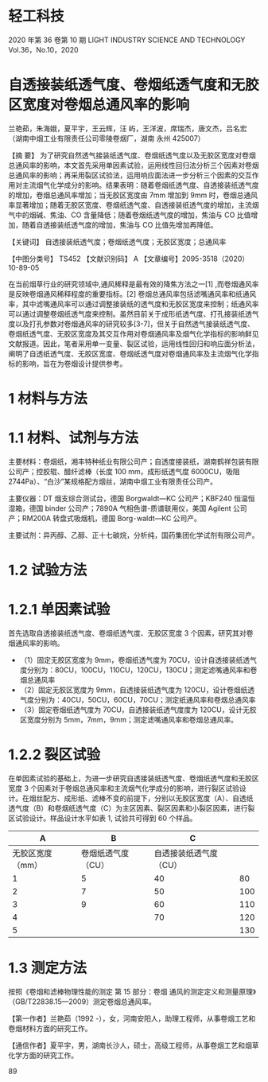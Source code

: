 # 轻工科技

2020 年第 36 卷第 10 期 LIGHT INDUSTRY SCIENCE AND TECHNOLOGY Vol.36，No.10，2020

# 自透接装纸透气度、卷烟纸透气度和无胶区宽度对卷烟总通风率的影响

兰艳茹，朱海娥，夏平宇，王云辉，汪 屿，王洋波，席瑞杰，唐文杰，吕名宏（湖南中烟工业有限责任公司零陵卷烟厂，湖南 永州 425007）

【摘    要】 为了研究自然透气接装纸透气度、卷烟纸透气度以及无胶区宽度对卷烟总通风率的影响，本文首先采用单因素试验，运用线性回归法分析三个因素对卷烟总通风率的影响；再采用裂区试验法，运用响应面法进一步分析三个因素的交互作用对主流烟气化学成分的影响。结果表明：随着卷烟纸透气度、自透接装纸透气度的增加，卷烟总通风率增加；当无胶区宽度由 7mm 增加到 9mm 时，卷烟总通风率显著增加；随着无胶区宽度、卷烟纸透气度、自透接装纸透气度的增加，主流烟气中的烟碱、焦油、CO 含量降低；随着卷烟纸透气度的增加，焦油与 CO 比值增加，随着自透接装纸透气度的增加，焦油与 CO 比值先增加再降低。

【关键词】 自透接装纸透气度；卷烟纸透气度；无胶区宽度；总通风率

【中图分类号】 TS452 【文献识别码】 A 【文章编号】2095-3518（2020）10-89-05

在当前烟草行业的研究领域中,通风稀释是最有效的降焦方法之一[1] ,而卷烟通风率是反映卷烟通风稀释程度的重要指标。[2] 卷烟总通风率包括滤嘴通风率和纸通风率，其中滤嘴通风率可以通过调整接装纸的透气度和无胶区宽度来控制；纸通风率可以通过调整卷烟纸透气度来控制。虽然目前关于成形纸透气度、打孔接装纸透气度以及打孔参数对卷烟通风率的研究较多[3-7]，但关于自然透气接装纸透气度、卷烟纸透气度、无胶区宽度及其交互作用对卷烟通风率及烟气化学指标的影响鲜见文献报道。因此，笔者采用单一变量、裂区试验，运用线性回归和响应面分析法，阐明了自透纸透气度、无胶区宽度、卷烟纸透气度对卷烟通风率及主流烟气化学指标的影响，旨在为卷烟设计提供参考。

# 1  材料与方法

# 1.1 材料、试剂与方法

主要材料：卷烟纸，湘丰特种纸业有限公司产；自透度接装纸，湖南鹤祥包装有限公司产；控胶辊、醋纤滤棒（长度 100 mm，成形纸透气度 6000CU，吸阻 2744Pa）、“白沙”某规格配方烟丝，湖南中烟工业有限责任公司产。

主要仪器：DT 烟支综合测试台，德国 Borgwaldt—KC 公司产；KBF240 恒温恒湿箱，德国 binder 公司产；7890A 气相色谱-质谱联用仪，美国 Agilent 公司产；RM200A 转盘式吸烟机，德国 Borg⁃waldt—KC 公司产。

主要试剂：异丙醇、乙醇、正十七碳烷，分析纯，国药集团化学试剂有限公司产。

# 1.2 试验方法

# 1.2.1 单因素试验

首先选取自透接装纸透气度、卷烟纸透气度、无胶区宽度 3 个因素，研究其对卷烟通风率的影响。

- （1）固定无胶区宽度为 9mm，卷烟纸透气度为 70CU，设计自透接装纸透气度分别为：80CU，100CU，110CU，120CU，130CU；测定滤嘴通风率和卷烟总通风率
- （2）固定无胶区宽度为 9mm，自透接装纸透气度为 120CU，设计卷烟纸透气度分别为：40CU，50CU，60CU，70CU；测定纸通风率和卷烟总通风率
- （3）固定卷烟纸透气度为 70CU，自透接装纸透气度度为 120CU，设计无胶区宽度分别为 5mm，7mm，9mm；测定滤嘴通风率和卷烟总通风率。

# 1.2.2 裂区试验

在单因素试验的基础上，为进一步研究自透接装纸透气度、卷烟纸透气度和无胶区宽度 3 个因素对于卷烟总通风率和主流烟气化学成分的影响，进行裂区试验设计。在烟丝配方、成形纸、滤棒不变的前提下，分别以无胶区宽度（A）、自透纸透气度（B）和卷烟纸透气度（C）为主区因素、裂区因素和小裂区因素，进行裂区试验设计。样品设计水平如表 1, 试验共可得到 60 个样品。

|A|B|C| |
|---|---|---|---|
|无胶区宽度（mm）|卷烟纸透气度（CU）|自透接装纸透气度（CU）| |
|1|5|40|80|
|2|7|50|100|
|3|9|60|110|
|4| |70|120|
|5| | |130|

# 1.3 测定方法

按照《卷烟和滤棒物理性能的测定 第 15 部分：卷烟 通风的测定定义和测量原理》（GB/T22838.15—2009）测定卷烟总通风率。

【第一作者】兰艳茹（1992 -），女，河南安阳人，助理工程师，从事卷烟工艺和卷烟材料方面的研究工作。

【通信作者】夏平宇，男，湖南长沙人，硕士，高级工程师，从事卷烟工艺和烟草化学方面的研究工作。

89